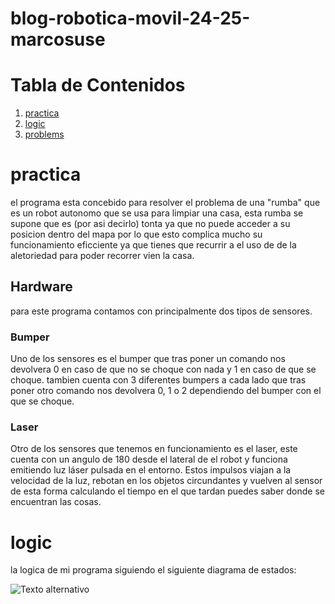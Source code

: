 # blog-robotica-movil-24-25-marcosuse

# Tabla de Contenidos
1. [practica](#practica)
2. [logic](#logic)
3. [problems](#problems)

# practica
el programa esta concebido para resolver el problema de una "rumba" que es un robot autonomo que se usa para limpiar una casa, esta rumba se supone que es (por asi decirlo) tonta ya que no puede acceder a su posicion dentro del mapa por lo que esto complica mucho su funcionamiento eficciente ya que tienes que recurrir a el uso de de la aletoriedad para poder recorrer vien la casa. 

## Hardware
para este programa contamos con principalmente dos tipos de sensores.
### Bumper
Uno de los sensores es el bumper que tras poner un comando nos devolvera 0 en caso de que no se choque con nada y 1 en caso de que se choque.
tambien cuenta con 3 diferentes bumpers a cada lado que tras poner otro comando nos devolvera 0, 1 o 2 dependiendo del bumper con el que se choque.
### Laser
Otro de los sensores que tenemos en funcionamiento es el laser, este cuenta con un angulo de 180 desde el lateral de el robot y funciona emitiendo luz láser pulsada en el entorno. Estos impulsos viajan a la velocidad de la luz, rebotan en los objetos circundantes y vuelven al sensor de esta forma calculando el tiempo en el que tardan puedes saber donde se encuentran las cosas.

# logic
la logica de mi programa siguiendo el siguiente diagrama de estados:

![Texto alternativo](https://github.com/urjc-docencia-robotica-movil/blog-robotica-movil-24-25-marcosuse/blob/main/r_movil/Diagrama_vacumm.drawio)
